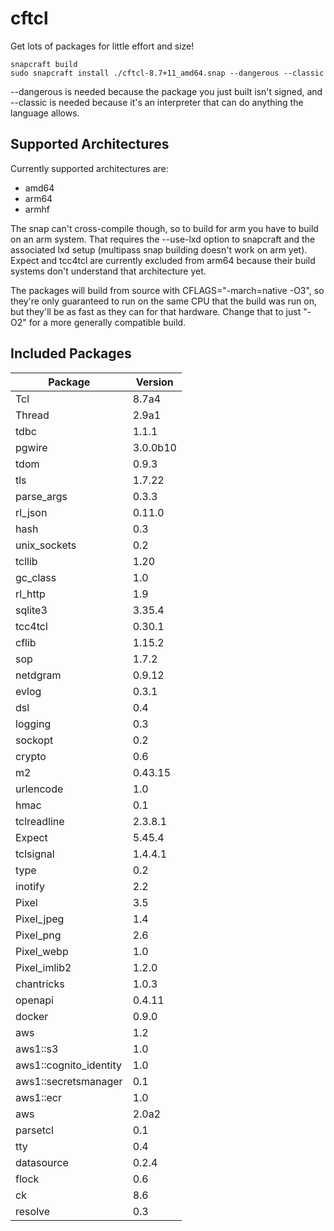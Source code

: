 # cftcl

Get lots of packages for little effort and size!

~~~
snapcraft build
sudo snapcraft install ./cftcl-8.7+11_amd64.snap --dangerous --classic
~~~

--dangerous is needed because the package you just built isn't signed, and --classic is needed because it's an interpreter that can do anything the language allows.

## Supported Architectures
Currently supported architectures are:
- amd64
- arm64
- armhf

The snap can't cross-compile though, so to build for arm you have to build on an arm system.  That requires the --use-lxd option to snapcraft
and the associated lxd setup (multipass snap building doesn't work on arm yet).  Expect and tcc4tcl are currently excluded from arm64 because their
build systems don't understand that architecture yet.

The packages will build from source with CFLAGS="-march=native -O3", so they're only guaranteed to run on the same CPU that the build was run on,
but they'll be as fast as they can for that hardware.  Change that to just "-O2" for a more generally compatible build.

## Included Packages

| Package | Version |
| --- | --- |
| Tcl | 8.7a4 |
| Thread | 2.9a1 |
| tdbc | 1.1.1 |
| pgwire | 3.0.0b10 |
| tdom | 0.9.3 |
| tls | 1.7.22 |
| parse_args | 0.3.3 |
| rl_json | 0.11.0 |
| hash | 0.3 |
| unix_sockets | 0.2 |
| tcllib | 1.20 |
| gc_class | 1.0 |
| rl_http | 1.9 |
| sqlite3 | 3.35.4 |
| tcc4tcl | 0.30.1 |
| cflib | 1.15.2 |
| sop | 1.7.2 |
| netdgram | 0.9.12 |
| evlog | 0.3.1 |
| dsl | 0.4 |
| logging | 0.3 |
| sockopt | 0.2 |
| crypto | 0.6 |
| m2 | 0.43.15 |
| urlencode | 1.0 |
| hmac | 0.1 |
| tclreadline | 2.3.8.1 |
| Expect | 5.45.4 |
| tclsignal | 1.4.4.1 |
| type | 0.2 |
| inotify | 2.2 |
| Pixel | 3.5 |
| Pixel_jpeg | 1.4 |
| Pixel_png | 2.6 |
| Pixel_webp | 1.0 |
| Pixel_imlib2 | 1.2.0 |
| chantricks | 1.0.3 |
| openapi | 0.4.11 |
| docker | 0.9.0 |
| aws | 1.2 |
| aws1::s3 | 1.0 |
| aws1::cognito_identity | 1.0 |
| aws1::secretsmanager | 0.1 |
| aws1::ecr | 1.0 |
| aws | 2.0a2 |
| parsetcl | 0.1 |
| tty | 0.4 |
| datasource | 0.2.4 |
| flock | 0.6 |
| ck | 8.6 |
| resolve | 0.3 |

